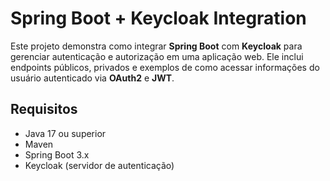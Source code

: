 # Spring Boot + Keycloak Integration

Este projeto demonstra como integrar **Spring Boot** com **Keycloak** para gerenciar autenticação e autorização em uma aplicação web. Ele inclui endpoints públicos, privados e exemplos de como acessar informações do usuário autenticado via **OAuth2** e **JWT**.

## Requisitos

- Java 17 ou superior
- Maven
- Spring Boot 3.x
- Keycloak (servidor de autenticação)

